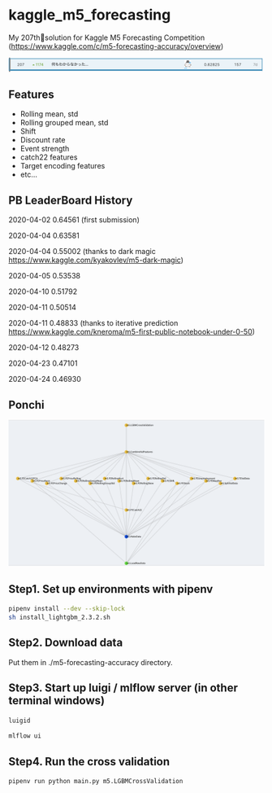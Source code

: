 # kaggle_m5_forecasting

My 207th🥈solution for Kaggle M5 Forecasting Competition (https://www.kaggle.com/c/m5-forecasting-accuracy/overview)

![lb_result.png](appendix/lb_result.png)

## Features

- Rolling mean, std
- Rolling grouped mean, std
- Shift
- Discount rate
- Event strength
- catch22 features
- Target encoding features
- etc...

## PB LeaderBoard History

2020-04-02 0.64561 (first submission)

2020-04-04 0.63581

2020-04-04 0.55002 (thanks to dark magic https://www.kaggle.com/kyakovlev/m5-dark-magic)

2020-04-05 0.53538

2020-04-10 0.51792

2020-04-11 0.50514

2020-04-11 0.48833 (thanks to iterative prediction https://www.kaggle.com/kneroma/m5-first-public-notebook-under-0-50)

2020-04-12 0.48273

2020-04-23 0.47101

2020-04-24 0.46930

## Ponchi

![Alt text](appendix/ponchi.png?raw=true "Ponchi")

## Step1. Set up environments with pipenv

```bash
pipenv install --dev --skip-lock
sh install_lightgbm_2.3.2.sh
```

## Step2. Download data

Put them in ./m5-forecasting-accuracy directory.

## Step3. Start up luigi / mlflow server (in other terminal windows)

```bash
luigid
```

```bash
mlflow ui
```

## Step4. Run the cross validation

```bash
pipenv run python main.py m5.LGBMCrossValidation
```
